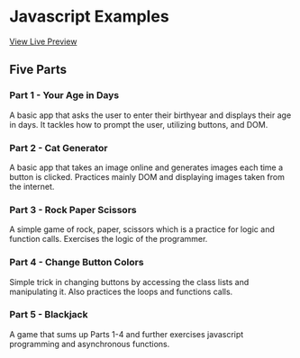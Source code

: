 # Javascript Examples

[View Live Preview](https://javascript-examples.netlify.app/)



## Five Parts

### Part 1 - Your Age in Days

A basic app that asks the user to enter their birthyear and displays their age in days. It tackles how to prompt the user, utilizing buttons, and DOM.

### Part 2 - Cat Generator

A basic app that takes an image online and generates images each time a button is clicked. Practices mainly DOM and displaying images taken from the internet.

### Part 3 - Rock Paper Scissors

A simple game of rock, paper, scissors which is a practice for logic and function calls. Exercises the logic of the programmer.

### Part 4 - Change Button Colors

Simple trick in changing buttons by accessing the class lists and manipulating it. Also practices the loops and functions calls.

### Part 5 - Blackjack

A game that sums up Parts 1-4 and further exercises javascript programming and asynchronous functions.
